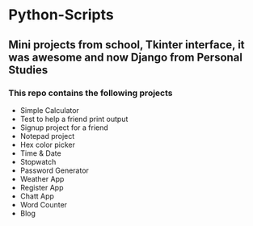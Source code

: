 # Python-Scripts
## Mini projects from school, Tkinter interface, it was awesome and now Django from Personal Studies

### This repo contains the following projects
* Simple Calculator
* Test to help a friend print output
* Signup  project for a friend
* Notepad project
* Hex color picker
* Time & Date
* Stopwatch
* Password Generator
* Weather App
* Register App
* Chatt App
* Word Counter
* Blog



